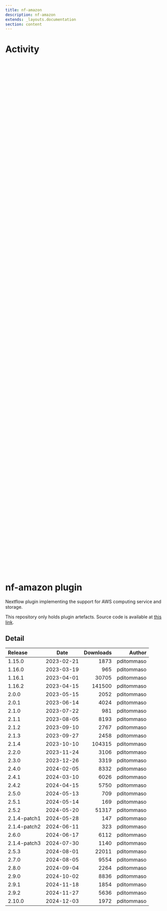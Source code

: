 ```yaml
---
title: nf-amazon
description: nf-amazon
extends: _layouts.documentation
section: content
---
```


# Activity

<div style="position: relative; height:40vh; width:80vw">
    <canvas id="releases"></canvas>
</div>
<script type="module" src="docs/nf-amazon/nf-amazon.js"></script>

# nf-amazon plugin

Nextflow plugin implementing the support for AWS computing service and storage. 

This repository only holds plugin artefacts. Source code is available at [this link](https://github.com/nextflow-io/nextflow/tree/master/plugins/nf-amazon). 


## Detail

| Release                               | Date | Downloads                        | Author |
| :------------ | :---------: | ------: | -----------: |
 | 1.15.0 | 2023-02-21 | 1873 | pditommaso |
 | 1.16.0 | 2023-03-19 | 965 | pditommaso |
 | 1.16.1 | 2023-04-01 | 30705 | pditommaso |
 | 1.16.2 | 2023-04-15 | 141500 | pditommaso |
 | 2.0.0 | 2023-05-15 | 2052 | pditommaso |
 | 2.0.1 | 2023-06-14 | 4024 | pditommaso |
 | 2.1.0 | 2023-07-22 | 981 | pditommaso |
 | 2.1.1 | 2023-08-05 | 8193 | pditommaso |
 | 2.1.2 | 2023-09-10 | 2767 | pditommaso |
 | 2.1.3 | 2023-09-27 | 2458 | pditommaso |
 | 2.1.4 | 2023-10-10 | 104315 | pditommaso |
 | 2.2.0 | 2023-11-24 | 3106 | pditommaso |
 | 2.3.0 | 2023-12-26 | 3319 | pditommaso |
 | 2.4.0 | 2024-02-05 | 8332 | pditommaso |
 | 2.4.1 | 2024-03-10 | 6026 | pditommaso |
 | 2.4.2 | 2024-04-15 | 5750 | pditommaso |
 | 2.5.0 | 2024-05-13 | 709 | pditommaso |
 | 2.5.1 | 2024-05-14 | 169 | pditommaso |
 | 2.5.2 | 2024-05-20 | 51317 | pditommaso |
 | 2.1.4-patch1 | 2024-05-28 | 147 | pditommaso |
 | 2.1.4-patch2 | 2024-06-11 | 323 | pditommaso |
 | 2.6.0 | 2024-06-17 | 6112 | pditommaso |
 | 2.1.4-patch3 | 2024-07-30 | 1140 | pditommaso |
 | 2.5.3 | 2024-08-01 | 22011 | pditommaso |
 | 2.7.0 | 2024-08-05 | 9554 | pditommaso |
 | 2.8.0 | 2024-09-04 | 2264 | pditommaso |
 | 2.9.0 | 2024-10-02 | 8836 | pditommaso |
 | 2.9.1 | 2024-11-18 | 1854 | pditommaso |
 | 2.9.2 | 2024-11-27 | 5636 | pditommaso |
 | 2.10.0 | 2024-12-03 | 1972 | pditommaso |
